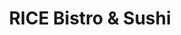 ---
layout: place
title: "RICE Bistro & Sushi"
permalink: /colorado/littleton/rice-bistro-sushi.html
stateAbbr: CO
stateName: Colorado
cityName: Littleton
seo:
  name: "RICE Bistro & Sushi"
  type: Restaurant
  links: null
description: "RICE Bistro & Sushi serves delicious sushi in Littleton, Colorado. Try fresh Japanese dishes for a great dining experience. "
place_id: ChIJgfW_geSBbIcR8hxka-SmzNo
photos:
  - name: >-
      places/ChIJgfW_geSBbIcR8hxka-SmzNo/photos/AeeoHcLHbZD-8QyNk_0Vwat-4Fu_o8BAGBB4vIUxcTGXY0e5Ak_ll2Ftf5TxhHUyC7qjtT3AxwSrd-SMiOhyXL8Df2Rf2u2RjxEVX1yzEfYpg5TuO-qT-d1KOgn_DRELRxt_wC-qukNuE0UwPdyJWwcJRmq7dMEiuV2PEQExAh6pTjRAxLYzUd6-BVbMsq6hVJ20xezAiDV0BE9rdKZY4ulSsoQu-gyE8s__GPiX8vgbqUYiwkEK7oA5UKtk43HSEI24PES0Wz0sXgU3Oa4D2NyyBZOv-TQNTALj2i-CR10aIiTZNz2y5yXupdJjP1XypvryuwZJq6TyK_XatLvvPuXj4RR2dnr0yhITm9038xzK2kqxoI8ov-DS6gqPGPU3F69iYJYNXOU_L5fO9SHO2skRzZJ243S2Qtf4afQ7YUv3Vp_Xn5AJ
    widthPx: 3806
    heightPx: 2855
    authorAttributions:
      - displayName: Chell Garrett
        uri: https://maps.google.com/maps/contrib/110323016599881423845
        photoUri: >-
          https://lh3.googleusercontent.com/a-/ALV-UjXTDEbO1i4Us8TXwjYfYTv5YlhECoeFxpLeN8sxeRcyi7-65phWPg=s100-p-k-no-mo
    flagContentUri: >-
      https://www.google.com/local/imagery/report/?cb_client=maps_api_places.places_api&image_key=!1e10!2sCIHM0ogKEICAgICq2Y6sxQE&hl=en-US
    googleMapsUri: >-
      https://www.google.com/maps/place//data=!3m4!1e2!3m2!1sCIHM0ogKEICAgICq2Y6sxQE!2e10!4m2!3m1!1s0x876c81e481bff581:0xdacca6e46b641cf2
  - name: >-
      places/ChIJgfW_geSBbIcR8hxka-SmzNo/photos/AeeoHcJIAf2P7WvSgRTPOGPJo0Mi2Eb-dwlMqP8lwrdfELRpkFqc4P5WXIjSZrh_F8URDmP0vJAHSgmxxvnwS0Q5qAzrUMVMr5WjYILo0CONphL-Nd3yCXWlABzVgHUZuG_EHr0_cNDKZmWXoWdjPO88Qz_v5GbG0bOwkCASslAFLopnCaqVuNxE1ejmL23p0Zr0tq1eW1pwQ610OqZpTannIZvYOrHLaWrGgcGd9hcwe7aCFEIM7xf8L7VB-ZFCxRRYt3rLoUHyL0CjQnsf5aXQHrCBVKk9YIDGBAHuidx6gEtSM3i3GyNfFJnmzlf8_7wHhELggTrpHOhoeKVK6xbVPwUzjZXoLOBT9EnD-tc7Z9pViZ7IeuZKfQTy4pnbVmz3kyGjN1uc_kBUpzI0brHDRU12tS2GeYtGOP82UQPclK8EPEFs
    widthPx: 4000
    heightPx: 3000
    authorAttributions:
      - displayName: Gabe Zamudio
        uri: https://maps.google.com/maps/contrib/108634233260970381117
        photoUri: >-
          https://lh3.googleusercontent.com/a-/ALV-UjUW1swT_QCcJjzHr7AQjFkOUmYPqi0ffu5I17o0Lxm6ThQegJRa=s100-p-k-no-mo
    flagContentUri: >-
      https://www.google.com/local/imagery/report/?cb_client=maps_api_places.places_api&image_key=!1e10!2sCIHM0ogKEICAgMDwgsi4pAE&hl=en-US
    googleMapsUri: >-
      https://www.google.com/maps/place//data=!3m4!1e2!3m2!1sCIHM0ogKEICAgMDwgsi4pAE!2e10!4m2!3m1!1s0x876c81e481bff581:0xdacca6e46b641cf2
  - name: >-
      places/ChIJgfW_geSBbIcR8hxka-SmzNo/photos/AeeoHcLuqUvZWC5v1VU3ZdoydeQYcl9XyVrfX2I59X54cc7bnMK6rtrfuBHs753qDIY-aiGPokXwi54HeuQXpr-UmYRGOThWng62pUXl9jOebRMf-TMEqjq8yA2_oI-Na62nrokT3NydvSL-xYusIVcPOHMpKPafwvTUdXXG--_ZC_Z7t55ON965Cj4sTJpHfgN2EK0bnuEJkYUH6n0wUOFGgsFAhTjydP7b7Gkf_dRvjE6WPgSZ7w9zS-yUO7-Ne8Pyk9_rpPzvwZWJg-rENmAUnVOJbNlk3jnfRts6eECixQEMydS3BSBrzgWKe1mA8ytzkFv8NivSm6PTCbCN3Zhkw6rfarRWQhtevstdaKw7Hw9M-nrF8QVlA8XmXnrLlL7y1lGdpSezvKLf5qE7aHkl74BMya1X1DiS03jD7OOjEE_vD8AH
    widthPx: 1170
    heightPx: 1061
    authorAttributions:
      - displayName: Bianca Leon
        uri: https://maps.google.com/maps/contrib/115770673316930872350
        photoUri: >-
          https://lh3.googleusercontent.com/a-/ALV-UjV6NcE1aXcINo9oVpOPrj--_p3wChPEi8Hm_xItFcbDiGZMuWVtWg=s100-p-k-no-mo
    flagContentUri: >-
      https://www.google.com/local/imagery/report/?cb_client=maps_api_places.places_api&image_key=!1e10!2sCIHM0ogKEICAgIDP_LiY6wE&hl=en-US
    googleMapsUri: >-
      https://www.google.com/maps/place//data=!3m4!1e2!3m2!1sCIHM0ogKEICAgIDP_LiY6wE!2e10!4m2!3m1!1s0x876c81e481bff581:0xdacca6e46b641cf2
  - name: >-
      places/ChIJgfW_geSBbIcR8hxka-SmzNo/photos/AeeoHcK2GofdvHIOAcfgUREbydk_wFObYr_jlYMpWlWvKkaLWk48NvvUcD5iaJ4A8MFh1EnFBedZoTeiFYCOGWVQyuytwFD2-bVBcWeJ9Ly3UYhwWRazlyZU4ZMgxx7lm41o-i_Hy9OElKcqLhabMU67eQuY0exe3Lh4QdyNSBlLBAg-MlAAYn5EzCU_fcsgJNe5wh75qfHOqcVFSW5bxCc8RfIGe95xqqc6Ltz_PznPycPFn3gn2mJ2Hsln2HNZNL3mQ3lgjlVEUvYj8ELQ3E2951NxdECz0gClaMq5lghuZyHBxpx-mw14vByygu7TflewGdMK6F_CQK9gIk7JKlL5y7mm-LZDYHNQ9YAOOaa5yCxNXlvbmAkm-Y4k4tj-OJJYceVJ_c134yfObCzoYlvN8hMn2bUQATXdgo3pj6QyUuZhUys
    widthPx: 4000
    heightPx: 3000
    authorAttributions:
      - displayName: A J
        uri: https://maps.google.com/maps/contrib/102281974359359835346
        photoUri: >-
          https://lh3.googleusercontent.com/a-/ALV-UjUrMmFwBSHvxKjmhFISavsmLEV-QompQs1o1gxYFRIL-gB9t6V9=s100-p-k-no-mo
    flagContentUri: >-
      https://www.google.com/local/imagery/report/?cb_client=maps_api_places.places_api&image_key=!1e10!2sCIHM0ogKEICAgICv_JDDkQE&hl=en-US
    googleMapsUri: >-
      https://www.google.com/maps/place//data=!3m4!1e2!3m2!1sCIHM0ogKEICAgICv_JDDkQE!2e10!4m2!3m1!1s0x876c81e481bff581:0xdacca6e46b641cf2
  - name: >-
      places/ChIJgfW_geSBbIcR8hxka-SmzNo/photos/AeeoHcLgwYp2ro2GoVMiKXzykJew-BEmWQcY_0dwreqFrW0MQRw6zS4cJOwEH9x0O5gmDmHQG8jFqRGXbt_BfUTZBcwqj1pzy2udpv0FX4ZIwKhS2TsIXt9JUAcO4fPAA2SF567Z1yd1ujmZj4qMyxPcA35B2RGOPKK_ataYKXHEtJ5wWFXW_seiKpif_RGQHBfSXyAOSdLBlOUDsHBF-jk4-ccVOpqfi_bxxqUJy7sQnXtuz4p237O0GqTGhxn8ghbwXTiuxy_G5lOWxEzYJ2Msqxv39wcOQysk2TmRbU8JDwllLH8FnLyNbZq6OSpMzRC01PawNCugwEtm3dhS15Q1cJP0xg4n50HIwNMZfoRoSOnkOFRyV8FpOnibWV6z_dqNVUlvdFRnMi0hW2B-Y3NJXqXGo6q0Ufx0SntZ2J6Aclu7Lg
    widthPx: 3024
    heightPx: 4032
    authorAttributions:
      - displayName: Jeff
        uri: https://maps.google.com/maps/contrib/102158448107841261965
        photoUri: >-
          https://lh3.googleusercontent.com/a-/ALV-UjVLfb3tN8GPRE6mpVX3O6QofiBvvWpACF6XOSR1MZXoayFFxAzeCQ=s100-p-k-no-mo
    flagContentUri: >-
      https://www.google.com/local/imagery/report/?cb_client=maps_api_places.places_api&image_key=!1e10!2sCIHM0ogKEICAgICBn8iFDA&hl=en-US
    googleMapsUri: >-
      https://www.google.com/maps/place//data=!3m4!1e2!3m2!1sCIHM0ogKEICAgICBn8iFDA!2e10!4m2!3m1!1s0x876c81e481bff581:0xdacca6e46b641cf2
  - name: >-
      places/ChIJgfW_geSBbIcR8hxka-SmzNo/photos/AeeoHcLryCASh6PGucUClW1FdU7A6KjT-cKuGjXzj66fI1-3lu5iUxNzitOoqyYI3B2x7hoBzji3BsjdCn8R0nXDJsVA8Ez36uVUhHPGn_LSYsn-O3ea14Qi751tPeSAInQMfsP7PsiZTwnhHOGLrtg80ObJWjz3_bigzA6PVDqjKOxoPVjQn8CnXmEwMV0k9LOCE4PRS02_EllrDy0eTcV6ghDv7ANsfvruFlRAsqUDGfCDpnK_ZkKMxt-wSBc02USbtTV6ez0YP-ssy3gl1VuFQHWjVJWt-Emde4Yj3-Rc55nd62maCzfZAB-6AafAxlovfciZ4zNnW4Q5AW2Vagz0tMzNVSkX3ihffgEIW7l__LyKTy8w79T94zAFFtImdFwmsEIYGt8iTYpiWR6ndEDj4Ec0_e7pSdTQpk7IVnQ2pDs
    widthPx: 4000
    heightPx: 3000
    authorAttributions:
      - displayName: Emily Van Buren
        uri: https://maps.google.com/maps/contrib/103555463911991982408
        photoUri: >-
          https://lh3.googleusercontent.com/a-/ALV-UjUAok_u47r8yaWr66yTmRKE5H-vvUdL8xLXkn9D_viK8tsCAJE9Wg=s100-p-k-no-mo
    flagContentUri: >-
      https://www.google.com/local/imagery/report/?cb_client=maps_api_places.places_api&image_key=!1e10!2sCIHM0ogKEICAgICPkNbwLw&hl=en-US
    googleMapsUri: >-
      https://www.google.com/maps/place//data=!3m4!1e2!3m2!1sCIHM0ogKEICAgICPkNbwLw!2e10!4m2!3m1!1s0x876c81e481bff581:0xdacca6e46b641cf2
  - name: >-
      places/ChIJgfW_geSBbIcR8hxka-SmzNo/photos/AeeoHcJQhML2eF6MLMdbthFmPELhonSAxAXi2vTmE-3CAkZGbiSd5DH2TXHOoHEF5__iagL8feWr_TVfy-MxzW2tEON5jmXAib8ET5XVfJCKZWACEZ3wSZlcFMbbL3txrCtujLFcCwZ3ctVSTu0HgrCllRO7peVA4CdvASe7HpvIdqZNA7rX0R2Z7PwDCBPAZ8bsqvlgyjAQqGgV7W7oUXw1M0CjbpY6hxdC27HUYFQgqVUtocb_FMkTyXuzO8WYA9JoVDtTTRPyP0v6PpK4eby4rgrroEIiS90smdARjVqqNoB6K4pBeZ9dLUEXkdpMQl3u6DRsLbqe1lP2Uy3yBpJQt3rBBhc0tN7Njsqis28C_km70v-1iUgqTwyPMRzz02cCrk3UmiXHEf8ti7Gwqbs5qYPFZ6VUBzxjIhOwgTVeunc
    widthPx: 3000
    heightPx: 4000
    authorAttributions:
      - displayName: Jenn Pfankuch
        uri: https://maps.google.com/maps/contrib/114190947241820048286
        photoUri: >-
          https://lh3.googleusercontent.com/a-/ALV-UjXpBS2kmcfMGkqa75jrF2F90hW5setFqqz5XKhzoXKSTiakRgF4wg=s100-p-k-no-mo
    flagContentUri: >-
      https://www.google.com/local/imagery/report/?cb_client=maps_api_places.places_api&image_key=!1e10!2sCIHM0ogKEICAgIDvs8-9TA&hl=en-US
    googleMapsUri: >-
      https://www.google.com/maps/place//data=!3m4!1e2!3m2!1sCIHM0ogKEICAgIDvs8-9TA!2e10!4m2!3m1!1s0x876c81e481bff581:0xdacca6e46b641cf2
  - name: >-
      places/ChIJgfW_geSBbIcR8hxka-SmzNo/photos/AeeoHcLQTva9gh5urIpa4iyaZFm5m1MERSR6fMUdnGEYTZLv7uCxXHSdb-wDg850uJm3qJfWuW4hYWiRBKkZDHaTZB8TaKC8kfmN9vpHLbOe-UKVPWhoegBN-GyiimUvePRSdYBWdtKX2LhgdAWBRUI1HWJMC6PupteCOS2R_mPWfmx0v7dD047-cfpi0_mQp1ye4BCZC1OASv9gM1rMuQzIA7w4T7RK6p5orRNYOmnpx_H591abI7TGyjxfpqNHSfrMqTKun9IbA9w1Vsr_w_rDKQCtPn4J-M7IhKtQXSvej5Pk-dKBQng44BLRRVKadBswsphB0LsLrHw3NmdH1_2RrDx9cI63g84JuWBzdBz-N8CtEk2y-gaSjatoAa80T0gTIcEpLUfj2Xwu5jVgfkdyda9j9PbNGc9CaYW0pTQ7D2kuCeQN
    widthPx: 2992
    heightPx: 2992
    authorAttributions:
      - displayName: U Sabin (Uwanzi S)
        uri: https://maps.google.com/maps/contrib/114538436124090055526
        photoUri: >-
          https://lh3.googleusercontent.com/a-/ALV-UjWmaGpqw6jdN0704fc_KDQ2xsNoORBW8yRLMIwW2NXPwJK_fDLOTw=s100-p-k-no-mo
    flagContentUri: >-
      https://www.google.com/local/imagery/report/?cb_client=maps_api_places.places_api&image_key=!1e10!2sCIHM0ogKEICAgICr1ufcqAE&hl=en-US
    googleMapsUri: >-
      https://www.google.com/maps/place//data=!3m4!1e2!3m2!1sCIHM0ogKEICAgICr1ufcqAE!2e10!4m2!3m1!1s0x876c81e481bff581:0xdacca6e46b641cf2
  - name: >-
      places/ChIJgfW_geSBbIcR8hxka-SmzNo/photos/AeeoHcLU8Ghy7vfh66YzGB8ja-wNe3T2fQQSkMAZdjozJIzZ9NRJNVL7VAM4WjbBDmDFCw3-OhJlx9bRXIz2mLl5soXWCsWYnNS1mzsGIyh4Bmm1UOo4Bysa7zOMdYFRW_9bFLBlDRe35M-36vO_0wN_2M7Dzb-GfB9soNdPGzWmPXFTZKZU_RfBpLp7fuHzyIjPfes57FBr5js90OuEf0PesZs1wqtm-AvaLdMNmKt5SFMD19TbaRBxRfN3V6rbKGQ5M3THs9SSrqAnBHO53UxgdMv7B9-yUP9Egz1Gc16dWCfdwhJHydHhTALYheiKIk4b01oaAcv657RJkkOq-2OF-GhGbm51Ik0rkCtE0YBeLZAC0CwFCvcUJUU8K_JrPH7ckBuUn2N5iPaevCJz2OD_kpeT7grGJaduZxSjF5C4Ybrf1ZXExclsOek1jzvlmDrp
    widthPx: 3024
    heightPx: 4032
    authorAttributions:
      - displayName: Scottee Meade
        uri: https://maps.google.com/maps/contrib/108930440403469694578
        photoUri: >-
          https://lh3.googleusercontent.com/a/ACg8ocJT-NSQ9xh-QWvClmIoRz8udLYyA0ABMibVFHzCKMH7x2F--A=s100-p-k-no-mo
    flagContentUri: >-
      https://www.google.com/local/imagery/report/?cb_client=maps_api_places.places_api&image_key=!1e10!2sCIABIhAIN0uGMB7jSmft21YAAdkj&hl=en-US
    googleMapsUri: >-
      https://www.google.com/maps/place//data=!3m4!1e2!3m2!1sCIABIhAIN0uGMB7jSmft21YAAdkj!2e10!4m2!3m1!1s0x876c81e481bff581:0xdacca6e46b641cf2
  - name: >-
      places/ChIJgfW_geSBbIcR8hxka-SmzNo/photos/AeeoHcLotsVxu6kfQZL9OjYK0e9ca6PuhmG5a-ngLdlEKcnciCzLNDUTvtCuFox9b8I2ozhvm4L7b-va8fH7S5W9RP9zbJ_vjaD87p2Zi_zapEJT7VLb25u8857YU9LIhkM8Rk6QQ6uIa3eSimGsWPNqO1urdAVopQOODF4bMF5Kc5Fwclo_KXSQIYKZDU0EZpIMPfF6Jfp-HsADu8ZIBkYvoFnKBySNdQYWtm480dNU5cek1eFudxBupSQSaJZ0a7pxr3ApSkoxV4clxeT0YPVYtL3LK4q8Mk6ko0oycmfwx5DCbBRGhFEW7M3XTdnvwH-7z1TC0KlF_9VcmnOzf6KLNy_hMpYbqxyC07VobORvwASygc-1asS5iyG_2KA55x00nCSBVorh0qeaddR7pU2bZ5aHTXwP5XQy1zNcIUul5wx92XhH
    widthPx: 3024
    heightPx: 4032
    authorAttributions:
      - displayName: Jeff
        uri: https://maps.google.com/maps/contrib/102158448107841261965
        photoUri: >-
          https://lh3.googleusercontent.com/a-/ALV-UjVLfb3tN8GPRE6mpVX3O6QofiBvvWpACF6XOSR1MZXoayFFxAzeCQ=s100-p-k-no-mo
    flagContentUri: >-
      https://www.google.com/local/imagery/report/?cb_client=maps_api_places.places_api&image_key=!1e10!2sCIHM0ogKEICAgICBn8iFjAE&hl=en-US
    googleMapsUri: >-
      https://www.google.com/maps/place//data=!3m4!1e2!3m2!1sCIHM0ogKEICAgICBn8iFjAE!2e10!4m2!3m1!1s0x876c81e481bff581:0xdacca6e46b641cf2
address: '7301 S Santa Fe Dr #410, Littleton, CO 80120, USA'
street: '7301 S Santa Fe Dr #410'
city: Littleton
state: CO
zip: '80120'
country: USA
neighborhood: null
latitude: '39.584752'
longitude: '-105.026618'
accessibility_options:
  wheelchairAccessibleParking: true
  wheelchairAccessibleEntrance: true
  wheelchairAccessibleRestroom: true
  wheelchairAccessibleSeating: true
business_status: OPERATIONAL
name: RICE Bistro & Sushi
google_maps_links:
  directionsUri: >-
    https://www.google.com/maps/dir//''/data=!4m7!4m6!1m1!4e2!1m2!1m1!1s0x876c81e481bff581:0xdacca6e46b641cf2!3e0
  placeUri: https://maps.google.com/?cid=15766159895501741298
  writeAReviewUri: >-
    https://www.google.com/maps/place//data=!4m3!3m2!1s0x876c81e481bff581:0xdacca6e46b641cf2!12e1
  reviewsUri: >-
    https://www.google.com/maps/place//data=!4m4!3m3!1s0x876c81e481bff581:0xdacca6e46b641cf2!9m1!1b1
  photosUri: >-
    https://www.google.com/maps/place//data=!4m3!3m2!1s0x876c81e481bff581:0xdacca6e46b641cf2!10e5
primary_type: Restaurant
opening_hours:
  regular: null
  current: null
secondary_opening_hours:
  regular:
    weekdayDescriptions: null
    type: null
  current:
    weekdayDescriptions: null
    type: null
phone: null
price_level: null
price_range: null
rating: null
rating_count: 0
website: null
reviews: null
parking_options: null
payment_options: null
allow_dogs: null
curbside_pickup: null
delivery: null
dine_in: null
good_for_children: null
good_for_groups: null
good_for_sports: null
live_music: null
menu_for_children: null
outdoor_seating: null
reservable: null
restroom: null
serves_beer: null
serves_breakfast: null
serves_brunch: null
serves_cocktails: null
serves_coffee: null
serves_dinner: null
serves_dessert: null
serves_lunch: null
serves_vegetarian_food: null
serves_wine: null
takeout: null
summary: null

---